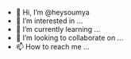 - 👋 Hi, I’m @heysoumya
- 👀 I’m interested in ...
- 🌱 I’m currently learning ...
- 💞️ I’m looking to collaborate on ...
- 📫 How to reach me ...

<!---
heysoumya/heysoumya is a ✨ special ✨ repository because its `README.md` (this file) appears on your GitHub profile.
You can click the Preview link to take a look at your changes.
--->
